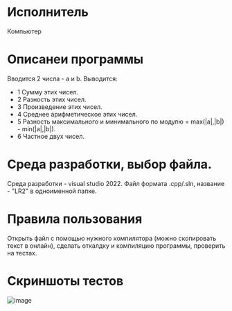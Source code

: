 # Исполнитель
Компьютер

# Описанеи программы
Вводится 2 числа - а и b.
Выводится:
- 1 Сумму этих чисел.
- 2 Разность этих чисел.
- 3 Произведение этих чисел.
- 4 Среднее арифметическое этих чисел.
- 5 Разность максимального и минимального по модулю = max(|a|,|b|) - min(|a|,|b|).
- 6 Частное двух чисел.


# Среда разработки, выбор файла.
Среда разработки - visual studio 2022.
Файл формата .cpp/.sln, название - "LR2" в одноименной папке.

# Правила пользования
Открыть файл с помощью нужного компилятора (можно скопировать текст в онлайн), сделать откалдку и компиляцию программы, проверить на тестах.

# Скриншоты тестов
![image](https://github.com/4s4ken/lb2/assets/65232734/45f4e748-7439-48d7-ba2f-e8b293bb9f80)
